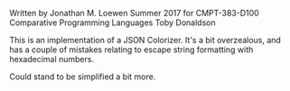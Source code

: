 Written by Jonathan M. Loewen
Summer 2017 for CMPT-383-D100 Comparative Programming Languages
Toby Donaldson

This is an implementation of a JSON Colorizer.  It's a bit overzealous, and has a couple of mistakes relating to escape string formatting with hexadecimal numbers.

Could stand to be simplified a bit more.